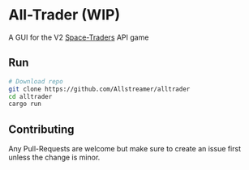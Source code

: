 # All-Trader (WIP)
A GUI for the V2 [Space-Traders](spacetraders.io) API game

## Run
```bash
# Download repo
git clone https://github.com/Allstreamer/alltrader
cd alltrader
cargo run
```

## Contributing
Any Pull-Requests are welcome but make sure to create an issue first unless the change is minor.